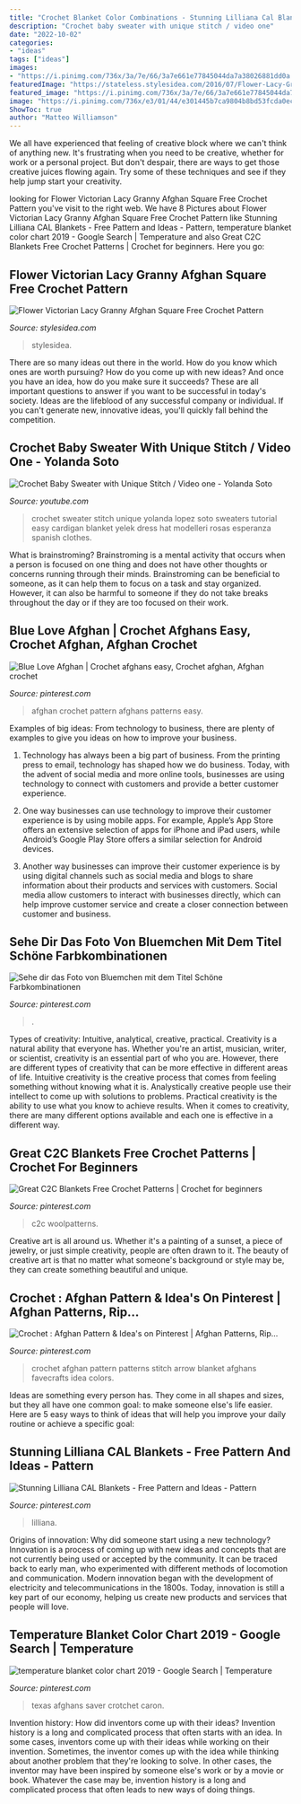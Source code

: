 ```yaml
---
title: "Crochet Blanket Color Combinations - Stunning Lilliana Cal Blankets"
description: "Crochet baby sweater with unique stitch / video one"
date: "2022-10-02"
categories:
- "ideas"
tags: ["ideas"]
images:
- "https://i.pinimg.com/736x/3a/7e/66/3a7e661e77845044da7a38026881dd0a.jpg"
featuredImage: "https://stateless.stylesidea.com/2016/07/Flower-Lacy-Granny-Square--1024x538.jpg"
featured_image: "https://i.pinimg.com/736x/3a/7e/66/3a7e661e77845044da7a38026881dd0a.jpg"
image: "https://i.pinimg.com/736x/e3/01/44/e301445b7ca9804b8bd53fcda0ece19e.jpg"
ShowToc: true
author: "Matteo Williamson"
---
```



We all have experienced that feeling of creative block where we can't think of anything new. It's frustrating when you need to be creative, whether for work or a personal project. But don't despair, there are ways to get those creative juices flowing again. Try some of these techniques and see if they help jump start your creativity.

	

		
looking for Flower Victorian Lacy Granny Afghan Square Free Crochet Pattern you've visit to the right web. We have 8 Pictures about Flower Victorian Lacy Granny Afghan Square Free Crochet Pattern like Stunning Lilliana CAL Blankets - Free Pattern and Ideas - Pattern, temperature blanket color chart 2019 - Google Search | Temperature and also Great C2C Blankets Free Crochet Patterns | Crochet for beginners. Here you go:
		
    
## Flower Victorian Lacy Granny Afghan Square Free Crochet Pattern

<img loading=lazy src="https://stateless.stylesidea.com/2016/07/Flower-Lacy-Granny-Square--1024x538.jpg" onerror="this.onerror=null;this.src='https://tse1.mm.bing.net/th?id=OIP.4OEml4b9qkLa9UJPJci7LQHaD5&amp;pid=15.1';" alt="Flower Victorian Lacy Granny Afghan Square Free Crochet Pattern">

_Source: stylesidea.com_

>stylesidea. 

	

There are so many ideas out there in the world. How do you know which ones are worth pursuing? How do you come up with new ideas? And once you have an idea, how do you make sure it succeeds? These are all important questions to answer if you want to be successful in today's society. Ideas are the lifeblood of any successful company or individual. If you can't generate new, innovative ideas, you'll quickly fall behind the competition.

    
## Crochet Baby Sweater With Unique Stitch / Video One - Yolanda Soto

<img loading=lazy src="http://i1.ytimg.com/vi/f5oTGJUNF6Q/maxresdefault.jpg" onerror="this.onerror=null;this.src='https://tse1.mm.bing.net/th?id=OIP.hpUuYjoQMA12HfFbFfg_dQHaEK&amp;pid=15.1';" alt="Crochet Baby Sweater with Unique Stitch / Video one - Yolanda Soto">

_Source: youtube.com_

>crochet sweater stitch unique yolanda lopez soto sweaters tutorial easy cardigan blanket yelek dress hat modelleri rosas esperanza spanish clothes. 

	

What is brainstroming?
Brainstroming is a mental activity that occurs when a person is focused on one thing and does not have other thoughts or concerns running through their minds. Brainstroming can be beneficial to someone, as it can help them to focus on a task and stay organized. However, it can also be harmful to someone if they do not take breaks throughout the day or if they are too focused on their work.

    
## Blue Love Afghan | Crochet Afghans Easy, Crochet Afghan, Afghan Crochet

<img loading=lazy src="https://i.pinimg.com/736x/0b/02/85/0b028528469199b2a9c81b08c6abad38.jpg" onerror="this.onerror=null;this.src='https://tse2.mm.bing.net/th?id=OIP.sE_LIv_c5Fo19epWXXe5UwHaJw&amp;pid=15.1';" alt="Blue Love Afghan | Crochet afghans easy, Crochet afghan, Afghan crochet">

_Source: pinterest.com_

>afghan crochet pattern afghans patterns easy. 

	

Examples of big ideas: From technology to business, there are plenty of examples to give you ideas on how to improve your business.
1. Technology has always been a big part of business. From the printing press to email, technology has shaped how we do business. Today, with the advent of social media and more online tools, businesses are using technology to connect with customers and provide a better customer experience.
2. One way businesses can use technology to improve their customer experience is by using mobile apps. For example, Apple’s App Store offers an extensive selection of apps for iPhone and iPad users, while Android’s Google Play Store offers a similar selection for Android devices.

3. Another way businesses can improve their customer experience is by using digital channels such as social media and blogs to share information about their products and services with customers. Social media allow customers to interact with businesses directly, which can help improve customer service and create a closer connection between customer and business.


    
## Sehe Dir Das Foto Von Bluemchen Mit Dem Titel Schöne Farbkombinationen

<img loading=lazy src="https://i.pinimg.com/736x/47/f1/f8/47f1f876b3bad8b5359c300517e73694--color-pallets-hacks.jpg" onerror="this.onerror=null;this.src='https://tse1.mm.bing.net/th?id=OIP.v4ndcor64p3KecRMBxXIjAHaLR&amp;pid=15.1';" alt="Sehe dir das Foto von Bluemchen mit dem Titel Schöne Farbkombinationen">

_Source: pinterest.com_

>. 

	

Types of creativity: Intuitive, analytical, creative, practical.
Creativity is a natural ability that everyone has. Whether you're an artist, musician, writer, or scientist, creativity is an essential part of who you are. However, there are different types of creativity that can be more effective in different areas of life. Intuitive creativity is the creative process that comes from feeling something without knowing what it is. Analystically creative people use their intellect to come up with solutions to problems. Practical creativity is the ability to use what you know to achieve results. When it comes to creativity, there are many different options available and each one is effective in a different way.

    
## Great C2C Blankets Free Crochet Patterns | Crochet For Beginners

<img loading=lazy src="https://i.pinimg.com/736x/3a/7e/66/3a7e661e77845044da7a38026881dd0a.jpg" onerror="this.onerror=null;this.src='https://tse2.mm.bing.net/th?id=OIP.TS_FNRNUs5SqBmTo3ArNDAHaJ4&amp;pid=15.1';" alt="Great C2C Blankets Free Crochet Patterns | Crochet for beginners">

_Source: pinterest.com_

>c2c woolpatterns. 

	

Creative art is all around us. Whether it's a painting of a sunset, a piece of jewelry, or just simple creativity, people are often drawn to it. The beauty of creative art is that no matter what someone's background or style may be, they can create something beautiful and unique.

    
## Crochet : Afghan Pattern &amp; Idea&#039;s On Pinterest | Afghan Patterns, Rip…

<img loading=lazy src="https://s-media-cache-ak0.pinimg.com/originals/0c/e1/aa/0ce1aa14b0eee3be9e6dea7020401f6d.jpg" onerror="this.onerror=null;this.src='https://tse2.mm.bing.net/th?id=OIP.fU8VqI9KuK8cfhUC5DWrRAHaFj&amp;pid=15.1';" alt="Crochet : Afghan Pattern &amp; Idea&#039;s on Pinterest | Afghan Patterns, Rip…">

_Source: pinterest.com_

>crochet afghan pattern patterns stitch arrow blanket afghans favecrafts idea colors. 

	

Ideas are something every person has. They come in all shapes and sizes, but they all have one common goal: to make someone else's life easier. Here are 5 easy ways to think of ideas that will help you improve your daily routine or achieve a specific goal: 

    
## Stunning Lilliana CAL Blankets - Free Pattern And Ideas - Pattern

<img loading=lazy src="https://i.pinimg.com/736x/e3/01/44/e301445b7ca9804b8bd53fcda0ece19e.jpg" onerror="this.onerror=null;this.src='https://tse4.mm.bing.net/th?id=OIP.9OSL2g5r2yqB3Cbn7HLbGgHaOO&amp;pid=15.1';" alt="Stunning Lilliana CAL Blankets - Free Pattern and Ideas - Pattern">

_Source: pinterest.com_

>lilliana. 

	

Origins of innovation: Why did someone start using a new technology?
Innovation is a process of coming up with new ideas and concepts that are not currently being used or accepted by the community. It can be traced back to early man, who experimented with different methods of locomotion and communication. Modern innovation began with the development of electricity and telecommunications in the 1800s. Today, innovation is still a key part of our economy, helping us create new products and services that people will love.

    
## Temperature Blanket Color Chart 2019 - Google Search | Temperature

<img loading=lazy src="https://i.pinimg.com/736x/98/ca/dc/98cadced5517fadecdd064744a8ac5a1.jpg" onerror="this.onerror=null;this.src='https://tse3.mm.bing.net/th?id=OIP.uj3OAfdluB_SXo_pwU-tUgHaNK&amp;pid=15.1';" alt="temperature blanket color chart 2019 - Google Search | Temperature">

_Source: pinterest.com_

>texas afghans saver crotchet caron. 

	

Invention history: How did inventors come up with their ideas?
Invention history is a long and complicated process that often starts with an idea. In some cases, inventors come up with their ideas while working on their invention. Sometimes, the inventor comes up with the idea while thinking about another problem that they're looking to solve. In other cases, the inventor may have been inspired by someone else's work or by a movie or book. Whatever the case may be, invention history is a long and complicated process that often leads to new ways of doing things.

